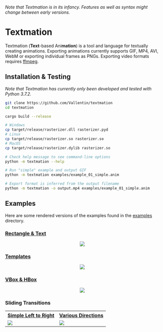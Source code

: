 
*Note that Textmation is in its infancy. Features as well as syntax might change between early versions.*

# Textmation

Textmation (**Text**-based Ani**mation**) is a tool and language for textually creating animations.
Exporting animations currently supports GIF, MP4, AVI, WebM or exporting individual frames as PNGs.
Exporting video formats requires [ffmpeg](https://ffmpeg.org).


## Installation & Testing

*Note that Textmation has currently only been developed and tested with Python 3.7.2.*

```bash
git clone https://github.com/Vallentin/textmation
cd textmation

cargo build --release

# Windows
cp target/release/rasterizer.dll rasterizer.pyd
# Linux
cp target/release/rasterizer.so rasterizer.so
# MacOS
cp target/release/rasterizer.dylib rasterizer.so

# Check help message to see command-line options
python -m textmation --help

# Run "simple" example and output GIF
python -m textmation examples/example_01_simple.anim

# Export format is inferred from the output filename
python -m textmation -o output.mp4 examples/example_01_simple.anim
```


## Examples

Here are some rendered versions of the examples found in the [examples](https://github.com/Vallentin/textmation/tree/master/examples) directory.

### [Rectangle & Text](https://github.com/Vallentin/textmation/blob/master/examples/example_01_simple.anim)

<p align="center">
  <img src="https://vallentin.io/img/textmation/simple.png">
</p>

### [Templates](https://github.com/Vallentin/textmation/blob/master/examples/example_02_template.anim)

<p align="center">
  <img src="https://vallentin.io/img/textmation/template.png">
</p>

### [VBox & HBox](https://github.com/Vallentin/textmation/blob/master/examples/example_03_layout.anim)

<p align="center">
  <img src="https://vallentin.io/img/textmation/layout.png">
</p>

### Sliding Transitions

<table>
<tr>
<th><a href="https://github.com/Vallentin/textmation/blob/master/examples/example_04_slide.anim">Simple Left to Right</a></th>
<th><a href="https://github.com/Vallentin/textmation/blob/master/examples/example_05_slide.anim">Various Directions</a></th>
</tr>
<tr>
<td><img src="https://vallentin.io/img/textmation/slide.gif"></td>
<td><img src="https://vallentin.io/img/textmation/slide2.gif"></td>
</tr>
</table>
